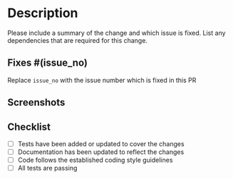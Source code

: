 # Description

Please include a summary of the change and which issue is fixed. List any dependencies that are required for this change.

## Fixes #(issue_no)

Replace `issue_no` with the issue number which is fixed in this PR

## Screenshots

<!-- If applicable, add screenshots or images demonstrating the changes made -->

## Checklist

<!-- Mark the completed tasks with [x] -->
- [ ] Tests have been added or updated to cover the changes
- [ ] Documentation has been updated to reflect the changes
- [ ] Code follows the established coding style guidelines
- [ ] All tests are passing